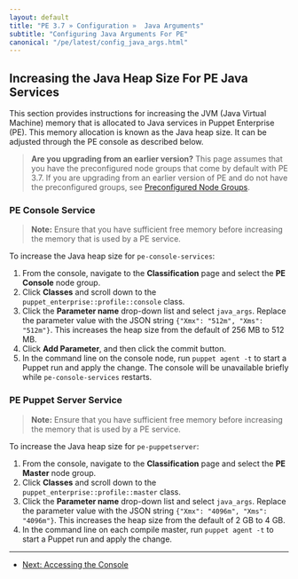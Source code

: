 ```yaml
---
layout: default
title: "PE 3.7 » Configuration »  Java Arguments"
subtitle: "Configuring Java Arguments For PE"
canonical: "/pe/latest/config_java_args.html"
---
```


## Increasing the Java Heap Size For PE Java Services

This section provides instructions for increasing the JVM (Java Virtual Machine) memory that is allocated to Java services in Puppet Enterprise (PE). This memory allocation is known as the Java heap size. It can be adjusted through the PE console as described below. 

> **Are you upgrading from an earlier version?** This page assumes that you have the preconfigured node groups that come by default with PE 3.7. If you are upgrading from an earlier version of PE and do not have the preconfigured groups, see [Preconfigured Node Groups](./console_classes_groups_preconfigured_groups.html).


### PE Console Service

> **Note:** Ensure that you have sufficient free memory before increasing the memory that is used by a PE service.

To increase the Java heap size for `pe-console-services`:

1. From the console, navigate to the **Classification** page and select the **PE Console** node group.
2. Click **Classes** and scroll down to the `puppet_enterprise::profile::console` class. 
3. Click the **Parameter name** drop-down list and select `java_args`. Replace the parameter value with the JSON string `{"Xmx": "512m", "Xms": "512m"}`. This increases the heap size from the default of 256 MB to 512 MB.
4. Click **Add Parameter**, and then click the commit button.
5. In the command line on the console node, run `puppet agent -t` to start a Puppet run and apply the change. The console will be unavailable briefly while `pe-console-services` restarts.

### PE Puppet Server Service

> **Note:** Ensure that you have sufficient free memory before increasing the memory that is used by a PE service.

To increase the Java heap size for `pe-puppetserver`:

1. From the console, navigate to the **Classification** page and select the **PE Master** node group.
2. Click **Classes** and scroll down to the `puppet_enterprise::profile::master` class. 
3. Click the **Parameter name** drop-down list and select `java_args`. Replace the parameter value with the JSON string `{"Xmx": "4096m", "Xms": "4096m"}`. This increases the heap size from the default of 2 GB to 4 GB. 
4. In the command line on each compile master, run `puppet agent -t` to start a Puppet run and apply the change.

* * *

- [Next: Accessing the Console ](./console_accessing.html)